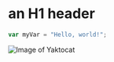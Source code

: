 # an H1 header

``` javascript
var myVar = "Hello, world!";
```


![Image of Yaktocat](https://octodex.github.com/images/yaktocat.png)
